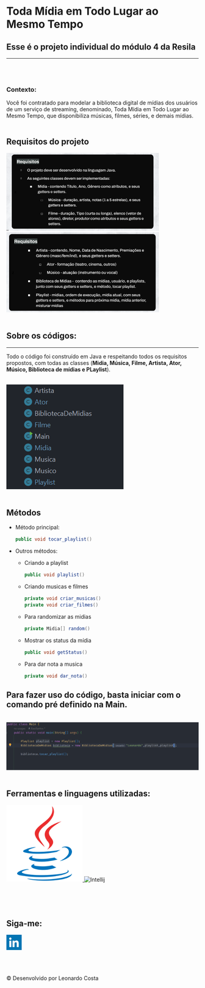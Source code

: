 # Toda Mídia em Todo Lugar ao Mesmo Tempo
## Esse é o projeto individual do módulo 4 da Resila
----
<br>
<br>

### Contexto:
Você foi contratado para modelar a biblioteca digital de mídias dos usuários de um serviço de streaming, denominado, Toda Mídia em Todo Lugar ao Mesmo Tempo, que disponibiliza músicas, filmes, séries, e demais mídias.
<br>
<br>

## Requisitos do projeto
  
    

<img src="./src/img/requisito1.png" width="400px">
<img src="./src/img/requisito2.png" width="400px">

<br>
<br>

## Sobre os códigos:
---

Todo o código foi construído em Java e respeitando todos os requisitos propostos, com todas as classes (**Midia, Música, Filme, Artista, Ator, Músico, Biblioteca de mídias e PLaylist**).  

<br>

<img src="./src/img/class.png">

<br>
<br>

## Métodos

* Método principal:
    ````java
    public void tocar_playlist()
    ````

* Outros métodos:
    - Criando a playlist
        ```java
        public void playlist()
        ````
    - Criando musicas e filmes
        ````java
    	private void criar_musicas()
        private void criar_filmes()
        ````
    - Para randomizar as midias
        ```java
        private Midia[] random()
        ````
    - Mostrar os status da mídia
        ````java
        public void getStatus()
        ````
    - Para dar nota a musica
        ```java
        private void dar_nota()
        ````


## Para fazer uso do código, basta iniciar com o comando pré definido na Main.

<br>

<img src="./src/img/main.png">

<br>
<br>

## Ferramentas e linguagens utilizadas:



<p align="left"> <a href="https://www.java.com" target="_blank" rel="noreferrer"> <img src="https://raw.githubusercontent.com/devicons/devicon/master/icons/java/java-original.svg" alt="java" width="200" height="200"/> </a> <img src="https://i.postimg.cc/fLDV3JWY/kisspng-intellij-idea-jetbrains-integrated-development-env-5b9a70df9dd6c3-3468850615368480956465-rem.png" width="220px" alt="Intellij"> </p>


<br>
<br>
<br>

## Siga-me:



<a href="https://www.linkedin.com/in/leonardosantosdev/"><img src="./src/img/linkedin.png" style="width:40px"></a>

<br>
<br>

©️ Desenvolvido por Leonardo Costa

